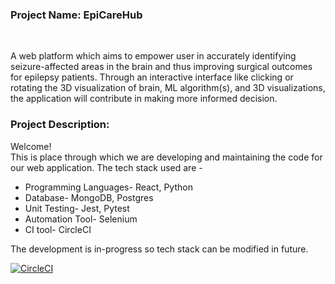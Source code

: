 <h3>Project Name: EpiCareHub</h3><br>
<p>A web platform which aims to empower user in accurately identifying seizure-affected areas in the brain and thus improving surgical outcomes for epilepsy patients.
Through an interactive interface like clicking or rotating the 3D visualization of brain, ML algorithm(s), and 3D visualizations, the application will contribute in making more informed decision.</p>


<h3>Project Description:</h3>
<p>Welcome!  <br>
This is place through which we are developing and maintaining the code for our web application. The tech stack used are -
<ul>
  <li>Programming Languages- React, Python</li>
    <li>Database- MongoDB, Postgres   </li>
    <li>Unit Testing- Jest, Pytest  </li>
    <li>Automation Tool- Selenium  </li>
    <li>CI tool- CircleCI  </li>
  </ul>

The development is in-progress so tech stack can be modified in future.</p>

[![CircleCI](https://dl.circleci.com/status-badge/img/circleci/9WHruia3osscYXEUoJiFXB/4WeuN4KJSB5JHBXWGA6yxT/tree/main.svg?style=svg&circle-token=235d1f476b7f2b359ae40855db7c6a814db4d1be)](https://dl.circleci.com/status-badge/redirect/circleci/9WHruia3osscYXEUoJiFXB/4WeuN4KJSB5JHBXWGA6yxT/tree/main)

